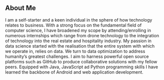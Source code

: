 ## About Me
I am a self-starter and a keen individual in the sphere of how technology relates to business. With a strong focus on the fundamental field of computer science, I have broadened my scope by attending/enrolling in numerous internships which range from drone technology to the integration of technology into the real estate and hospitality industry. 
My passion in data science started with the realisation that the entire system with which we operate in, relies on data. We turn to data optimization to address humanity’s greatest challenges. I aim to harness powerful open source platforms such as GitHub to produce collaborative solutions with my fellow peers. Equipped with Java, JavaScript ad Python programming skills I have learned the backbone of Android and web application development. 
